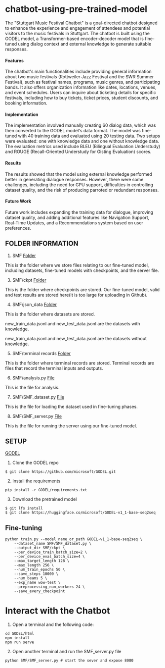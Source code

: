 # chatbot-using-pre-trained-model
The "Stuttgart Music Festival Chatbot" is a goal-directed chatbot designed to enhance the experience and engagement of attendees and potential visitors to the music festivals in Stuttgart. The chatbot is built using the GODEL model, a Transformer-based encoder-decoder model that is fine-tuned using dialog context and external knowledge to generate suitable responses.<br>

#### Features
The chatbot's main functionalities include providing general information about two music festivals (Rottweiler Jazz Festival and the SWR Summer Festival), such as festival names, programs, music genres, and participating bands. It also offers organization information like dates, locations, venues, and event schedules. Users can inquire about ticketing details for specific festivals, including how to buy tickets, ticket prices, student discounts, and booking information.

#### Implementation
The implementation involved manually creating 60 dialog data, which was then converted to the GODEL model's data format. The model was fine-tuned with 40 training data and evaluated using 20 testing data. Two setups were evaluated: one with knowledge data and one without knowledge data. The evaluation metrics used include BLEU (Bilingual Evaluation Understudy) and ROUGE (Recall-Oriented Understudy for Gisting Evaluation) scores.

#### Results
The results showed that the model using external knowledge performed better in generating dialogue responses. However, there were some challenges, including the need for GPU support, difficulties in controlling dataset quality, and the risk of producing parroted or redundant responses.

#### Future Work
Future work includes expanding the training data for dialogue, improving dataset quality, and adding additional features like Navigation Support, Real-Time Updates, and a Recommendations system based on user preferences.
<br>

## FOLDER INFORMATION
1. SMF
[Folder](SMF)

This is the folder where we store files relating to our fine-tuned model, including datasets, fine-tuned models with checkpoints, and the server file. 

3. SMF/ckpt
[Folder](SMF/ckpt/)

This is the folder where checkpoints are stored. Our fine-tuned model, valid and test results are stored here(It is too large for uploading in Github).   

4. SMF/json_data
[Folder](SMF/json_data/)

This is the folder where datasets are stored. 

new_train_data.jsonl and new_test_data.jsonl are the datasets with knowledge. 

new_train_data.jsonl and new_test_data.jsonl are the datasets without knowledge. 

5. SMF/terminal records 
[Folder](<SMF/terminal records/>)

This is the folder where terminal records are stored. Terminal records are files that record the terminal inputs and outputs. 

6. SMF/analysis.py
[File](SMF/analysis.py)

This is the file for analysis. 

7. SMF/SMF_dataset.py
[File](SMF/SMF_dataset.py)

This is the file for loading the dataset used in fine-tuning phases.

8. SMF/SMF_server.py
[File](SMF/SMF_server.py)

This is the file for running the server using our fine-tuned model.

## SETUP
[GODEL](https://github.com/microsoft/GODEL.git)
1. Clone the GODEL repo
```
$ git clone https://github.com/microsoft/GODEL.git
```
2. Install the requirements
```
pip install -r GODEL/requirements.txt
```
3. Download the pretrained model
```
$ git lfs install
$ git clone https://huggingface.co/microsoft/GODEL-v1_1-base-seq2seq
```

## Fine-tuning
```
python train.py --model_name_or_path GODEL-v1_1-base-seq2seq \
	--dataset_name SMF/SMF_dataset.py \
	--output_dir SMF/ckpt \
	--per_device_train_batch_size=2 \
	--per_device_eval_batch_size=4 \
	--max_target_length 128 \
	--max_length 256 \
	--num_train_epochs 50 \
	--save_steps 10000 \
	--num_beams 5 \
	--exp_name wow-test \
	--preprocessing_num_workers 24 \
	--save_every_checkpoint 
```

# Interact with the Chatbot
1. Open a terminal and the following code:
```
cd GODEL/html
npm install
npm run serve
```
2. Open another terminal and run the SMF_server.py file
```
python SMF/SMF_server.py # start the sever and expose 8080
```
